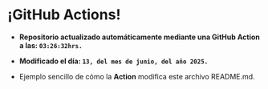 # ¡GitHub Actions!
* **Repositorio actualizado automáticamente mediante una GitHub Action a las: `03:26:32hrs.`**
* **Modificado el día: `13, del mes de junio, del año 2025.`**

* Ejemplo sencillo de cómo la **Action** modifica este archivo README.md.
